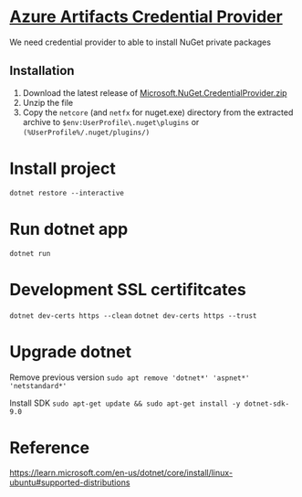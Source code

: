 # [Azure Artifacts Credential Provider](https://github.com/microsoft/artifacts-credprovider?tab=readme-ov-file#setup)
We need credential provider to able to install NuGet private packages
## Installation
1. Download the latest release of [Microsoft.NuGet.CredentialProvider.zip](https://github.com/Microsoft/artifacts-credprovider/releases)
2. Unzip the file
3. Copy the `netcore` (and `netfx` for nuget.exe) directory from the extracted archive to `$env:UserProfile\.nuget\plugins` or `(%UserProfile%/.nuget/plugins/)`
# Install project
`dotnet restore --interactive`

# Run dotnet app
`dotnet run`
# Development SSL certifitcates
`dotnet dev-certs https --clean`
`dotnet dev-certs https --trust`

# Upgrade dotnet 
Remove previous version
`sudo apt remove 'dotnet*' 'aspnet*' 'netstandard*'`

Install SDK
`sudo apt-get update && sudo apt-get install -y dotnet-sdk-9.0`

# Reference
https://learn.microsoft.com/en-us/dotnet/core/install/linux-ubuntu#supported-distributions